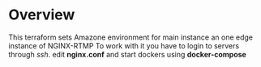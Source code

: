 # Overview

This terraform sets Amazone environment for main instance an one edge instance of NGINX-RTMP
To work with it you have to login to servers through _ssh_. edit **nginx.conf** and start dockers using **docker-compose** 
